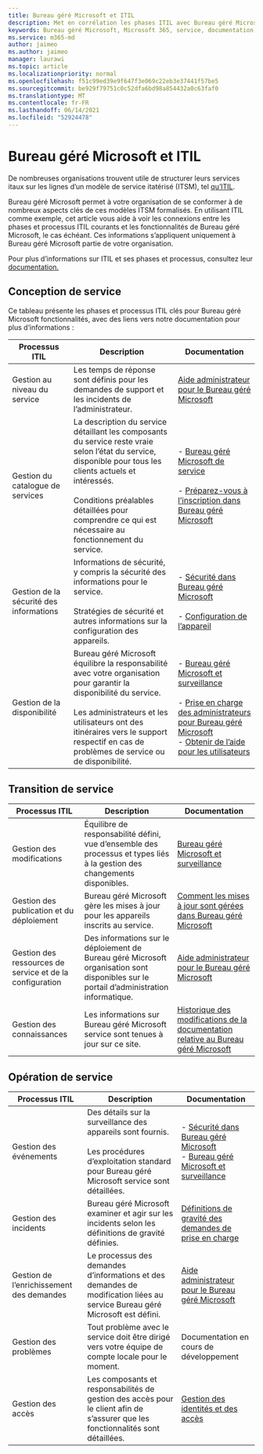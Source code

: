 ```yaml
---
title: Bureau géré Microsoft et ITIL
description: Met en corrélation les phases ITIL avec Bureau géré Microsoft et articles
keywords: Bureau géré Microsoft, Microsoft 365, service, documentation, ITISM
ms.service: m365-md
author: jaimeo
ms.author: jaimeo
manager: laurawi
ms.topic: article
ms.localizationpriority: normal
ms.openlocfilehash: f51c99ed39e9f647f3e069c22eb3e37441f57be5
ms.sourcegitcommit: be929f79751c0c52dfa6bd98a854432a0c63faf0
ms.translationtype: MT
ms.contentlocale: fr-FR
ms.lasthandoff: 06/14/2021
ms.locfileid: "52924478"
---
```

# <a name="microsoft-managed-desktop-and-itil"></a>Bureau géré Microsoft et ITIL

De nombreuses organisations trouvent utile de structurer leurs services itaux sur les lignes d’un modèle de service itatérisé (ITSM), tel [qu’ITIL](https://www.axelos.com/best-practice-solutions/itil). 

Bureau géré Microsoft permet à votre organisation de se conformer à de nombreux aspects clés de ces modèles ITSM formalisés. En utilisant ITIL comme exemple, cet article vous aide à voir les connexions entre les phases et processus ITIL courants et les fonctionnalités de Bureau géré Microsoft, le cas échéant. Ces informations s’appliquent uniquement à Bureau géré Microsoft partie de votre organisation.

Pour plus d’informations sur ITIL et ses phases et processus, consultez leur [documentation.](https://www.axelos.com/best-practice-solutions/itil)


## <a name="service-design"></a>Conception de service

Ce tableau présente les phases et processus ITIL clés pour Bureau géré Microsoft fonctionnalités, avec des liens vers notre documentation pour plus d’informations :



|Processus ITIL |Description  |Documentation |
|---------|---------|---------|
|Gestion au niveau du service     | Les temps de réponse sont définis pour les demandes de support et les incidents de l’administrateur.  |  [Aide administrateur pour le Bureau géré Microsoft](working-with-managed-desktop/admin-support.md)  |
|Gestion du catalogue de services     | La description du service détaillant les composants du service reste vraie selon l’état du service, disponible pour tous les clients actuels et intéressés.<br><br>Conditions préalables détaillées pour comprendre ce qui est nécessaire au fonctionnement du service.  | - [Bureau géré Microsoft de service](service-description/index.md)<br><br>- [Préparez-vous à l’inscription dans Bureau géré Microsoft](get-ready/index.md)  |
|Gestion de la sécurité des informations     | Informations de sécurité, y compris la sécurité des informations pour le service.<br><br> Stratégies de sécurité et autres informations sur la configuration des appareils.   | - [Sécurité dans Bureau géré Microsoft](service-description/security.md)<br><br>- [Configuration de l’appareil](service-description/device-policies.md)  |
|Gestion de la disponibilité     |  Bureau géré Microsoft équilibre la responsabilité avec votre organisation pour garantir la disponibilité du service.<br><br>Les administrateurs et les utilisateurs ont des itinéraires vers le support respectif en cas de problèmes de service ou de disponibilité. | - [Bureau géré Microsoft et surveillance](service-description/operations-and-monitoring.md)<br><br>- [Prise en charge des administrateurs pour Bureau géré Microsoft](working-with-managed-desktop/admin-support.md)<br>- [Obtenir de l’aide pour les utilisateurs](working-with-managed-desktop/end-user-support.md)  |



## <a name="service-transition"></a>Transition de service


|Processus ITIL |Description  |Documentation |
|---------|---------|---------|
|Gestion des modifications     | Équilibre de responsabilité défini, vue d’ensemble des processus et types liés à la gestion des changements disponibles.  | [Bureau géré Microsoft et surveillance](service-description/operations-and-monitoring.md#change-management) |
|Gestion des publication et du déploiement     |  Bureau géré Microsoft gère les mises à jour pour les appareils inscrits au service.  | [Comment les mises à jour sont gérées dans Bureau géré Microsoft](service-description/updates.md)        |
|Gestion des ressources de service et de la configuration     | Des informations sur le déploiement de Bureau géré Microsoft organisation sont disponibles sur le portail d’administration informatique.  | [Aide administrateur pour le Bureau géré Microsoft](working-with-managed-desktop/admin-support.md) |
|Gestion des connaissances     | Les informations sur Bureau géré Microsoft service sont tenues à jour sur ce site.   | [Historique des modifications de la documentation relative au Bureau géré Microsoft](change-history-managed-desktop.md)        |



## <a name="service-operation"></a>Opération de service


|Processus ITIL |Description  |Documentation  |
|---------|---------|---------|
|Gestion des événements     |  Des détails sur la surveillance des appareils sont fournis.<br><br>Les procédures d’exploitation standard pour Bureau géré Microsoft service sont détaillées. |  - [Sécurité dans Bureau géré Microsoft](service-description/security.md)<br>- [Bureau géré Microsoft et surveillance](service-description/operations-and-monitoring.md)       |
|Gestion des incidents  | Bureau géré Microsoft examiner et agir sur les incidents selon les définitions de gravité définies.  |  [Définitions de gravité des demandes de prise en charge](working-with-managed-desktop/admin-support.md#support-request-severity-definitions)       |
|Gestion de l’enrichissement des demandes     |  Le processus des demandes d’informations et des demandes de modification liées au service Bureau géré Microsoft est défini.         |[Aide administrateur pour le Bureau géré Microsoft](working-with-managed-desktop/admin-support.md)         |
|Gestion des problèmes     | Tout problème avec le service doit être dirigé vers votre équipe de compte locale pour le moment. | Documentation en cours de développement |
|Gestion des accès     | Les composants et responsabilités de gestion des accès pour le client afin de s’assurer que les fonctionnalités sont détaillées.  | [Gestion des identités et des accès](service-description/security.md#identity-and-access-management)        |
